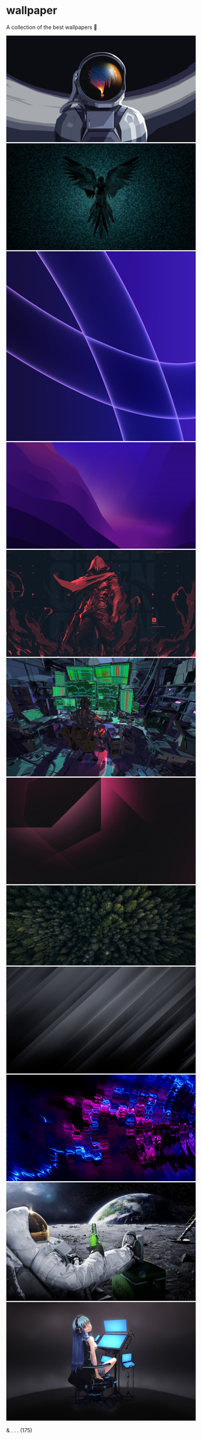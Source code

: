 # wallpaper
A collection of the best wallpapers 🔅

<img src="./Desktop-1151.jpg" width="auto">
<img src="./Desktop-1160.jpg" width="auto">
<img src="./Desktop-1171.jpg" width="auto">
<img src="./Desktop-1175.png" width="auto">
<img src="./Desktop-1179.png" width="auto">
<img src="./Desktop-1272.jpg" width="auto">
<img src="./Desktop-13110.png" width="auto">
<img src="./Desktop-1291.jpg" width="auto">
<img src="./Desktop-13119.png" width="auto">
<img src="./Desktop-1231.jpg" width="auto">
<img src="./Desktop-1241.jpg" width="auto">
<img src="./Desktop-1295.jpg" width="auto">


& . . .   (175)
